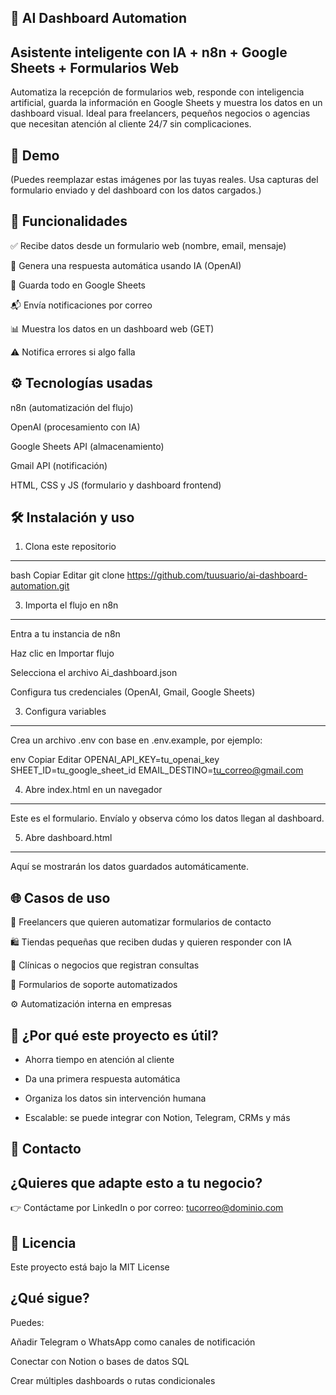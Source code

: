 🧠 AI Dashboard Automation
---

Asistente inteligente con IA + n8n + Google Sheets + Formularios Web
---

Automatiza la recepción de formularios web, responde con inteligencia artificial, guarda la información en Google Sheets y muestra los datos en un dashboard visual. Ideal para freelancers, pequeños negocios o agencias que necesitan atención al cliente 24/7 sin complicaciones.

📸 Demo
---


(Puedes reemplazar estas imágenes por las tuyas reales. Usa capturas del formulario enviado y del dashboard con los datos cargados.)

🚀 Funcionalidades
---

✅ Recibe datos desde un formulario web (nombre, email, mensaje)

🤖 Genera una respuesta automática usando IA (OpenAI)

📄 Guarda todo en Google Sheets

📬 Envía notificaciones por correo

📊 Muestra los datos en un dashboard web (GET)

⚠️ Notifica errores si algo falla

⚙️ Tecnologías usadas
---


n8n (automatización del flujo)

OpenAI (procesamiento con IA)

Google Sheets API (almacenamiento)

Gmail API (notificación)

HTML, CSS y JS (formulario y dashboard frontend)


🛠️ Instalación y uso
---


1. Clona este repositorio
---

bash
Copiar
Editar
git clone https://github.com/tuusuario/ai-dashboard-automation.git

3. Importa el flujo en n8n
---
Entra a tu instancia de n8n

Haz clic en Importar flujo

Selecciona el archivo Ai_dashboard.json

Configura tus credenciales (OpenAI, Gmail, Google Sheets)

3. Configura variables
---
Crea un archivo .env con base en .env.example, por ejemplo:

env
Copiar
Editar
OPENAI_API_KEY=tu_openai_key
SHEET_ID=tu_google_sheet_id
EMAIL_DESTINO=tu_correo@gmail.com

4. Abre index.html en un navegador
---
Este es el formulario. Envíalo y observa cómo los datos llegan al dashboard.

5. Abre dashboard.html
---
Aquí se mostrarán los datos guardados automáticamente.

🌐 Casos de uso
---


💼 Freelancers que quieren automatizar formularios de contacto

🛍️ Tiendas pequeñas que reciben dudas y quieren responder con IA

📅 Clínicas o negocios que registran consultas

📩 Formularios de soporte automatizados

⚙️ Automatización interna en empresas

🧠 ¿Por qué este proyecto es útil?
---


- Ahorra tiempo en atención al cliente

- Da una primera respuesta automática

- Organiza los datos sin intervención humana

- Escalable: se puede integrar con Notion, Telegram, CRMs y más

📩 Contacto
---

¿Quieres que adapte esto a tu negocio?
---
👉 Contáctame por LinkedIn o por correo: tucorreo@dominio.com

📝 Licencia
---

Este proyecto está bajo la MIT License

¿Qué sigue?
---
Puedes:

Añadir Telegram o WhatsApp como canales de notificación

Conectar con Notion o bases de datos SQL

Crear múltiples dashboards o rutas condicionales


